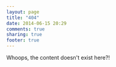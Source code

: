 ```yaml
---
layout: page
title: "404"
date: 2014-06-15 20:29
comments: true
sharing: true
footer: true
---
```


Whoops, the content doesn't exist here?!